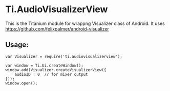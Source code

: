 Ti.AudioVisualizerView
===========================================

This is the Titanium module for wrappng Visualizer class of Android. It uses https://github.com/felixpalmer/android-visualizer


Usage:
------


~~~
var Visualizer = require('ti.audiovisualizerview');

var window = Ti.Ui.createWindow();
window.add(Visualizer.createVisualizerView({
    audioID : 0  // for mixer output
}));
window.open();

~~~